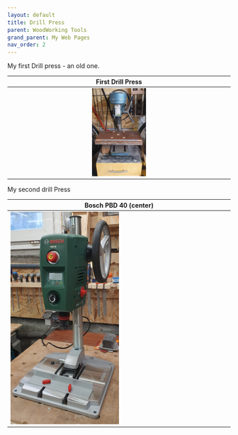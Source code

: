 ```yaml
---
layout: default
title: Drill Press
parent: WoodWorking Tools
grand_parent: My Web Pages
nav_order: 2
---
```

My first Drill press - an old one. 


|                            First Drill Press                             |
|:------------------------------------------------------------------------:|
| <img alt="image" height="25%" src="/media/Drill_Press.jpg" width="25%"/> | 

 My second drill Press

| Bosch PBD 40 (center)                                                     |
|---------------------------------------------------------------------------|
| <img alt="image" height="50%" src="/media/Bosch_PBD_40.jpg" width="50%"/> |  <img alt="image" height="50%" src="/media/Bosch_PBD_40_1.jpg" width="50%"/> | 